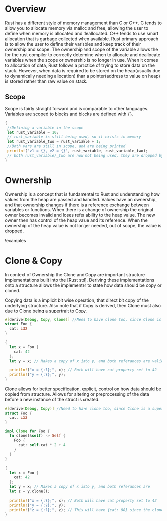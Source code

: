 # Overview
Rust has a different style of memory management than C or C++. C tends to allow you to allocate memory via malloc and free, allowing the user to define when memory is allocated and deallocated. C++ tends to use smart allocation that is garbage collected when available.
Rust primary approach is to allow the user to define their variables and keep track of their ownership and scope. The ownership and scope of the variable allows the for the rust compiler to correctly determine when to allocate and deallocate variables when the scope or ownership is no longer in use. 
When it comes to allocation of data, Rust follows a practice of trying to store data on the stack. However, when data is required to be stored on the heap(usually due to dynamically needing allocation) than a pointer(address to value on heap) is stored rather than raw value on stack.

## Scope
Scope is fairly straight forward and is comparable to other languages. Variables are scoped to blocks and blocks are defined with `{}`. 

```rust
{
 //Defining a variable in the scope
 let rust_variable = 10;
 // rust_variable is still being used, so it exists in memory
 let rust_variable_two = rust_variable + 1;
 //Both vars are still in scope, and are being printed
 println!("v1 = {}, v2 = {}", rust_variable, rust_variable_two); 
 // both rust_variable/_two are now not being used, they are dropped by the rust compiler
}
```
# Ownership
Ownership is a concept that is fundamental to Rust and understanding how values from the heap are passed and handled. Values have an ownership, and that ownership changes if there is a reference exchange between variables or functions. When there is a change of ownership the original owner becomes invalid and loses refer ability to the heap value. The new owner then has control of the heap value and its reference. When the ownership of the heap value is not longer needed, out of scope, the value is dropped.

!examples

# Clone & Copy
In context of Ownership the Clone and Copy are important structure implementations built into the [Rust std]. Deriving these implementations onto a structure allows the implementer to state how data should be copy or cloned.

Copying data is a implicit bit wise operation, that direct bit copy of the underlying structure. Also note that if Copy is derived, then Clone must also due to Clone being a supertrait to Copy.
```rust
#[derive(Debug, Copy, Clone)] //Need to have clone too, since Clone is a supertrait of Copy
struct Foo {
  cat: i32
}

{
  let x = Foo {
    cat: 42
  };
  let y = x; // Makes a copy of x into y, and both referances are valid, nothing is "barrowed" rather a copy is done.

  println!("x = {:?};", x); // Both will have cat property set to 42
  println!("y = {:?};", y);
}
```

Clone allows for better specification, explicit, control on how data should be copied from structure. Allows for altering or preprocessing of the data before a new instance of the struct is created.
```rust
#[derive(Debug, Copy)] //Need to have clone too, since Clone is a supertrait of Copy
struct Foo {
  cat: i32
}

impl Clone for Foo {
  fn clone(&self) -> Self {
    Foo {
      cat: self.cat * 2 + 4
    }
  }
}

{
  let x = Foo {
    cat: 42
  };
  let y = x; // Makes a copy of x into y, and both referances are 
  let z = y.clone();
    
  println!("x = {:?};", x); // Both will have cat property set to 42
  println!("y = {:?};", y);
  println!("z = {:?};", z); // This will have {cat: 88} since the clone altered it
}
```
